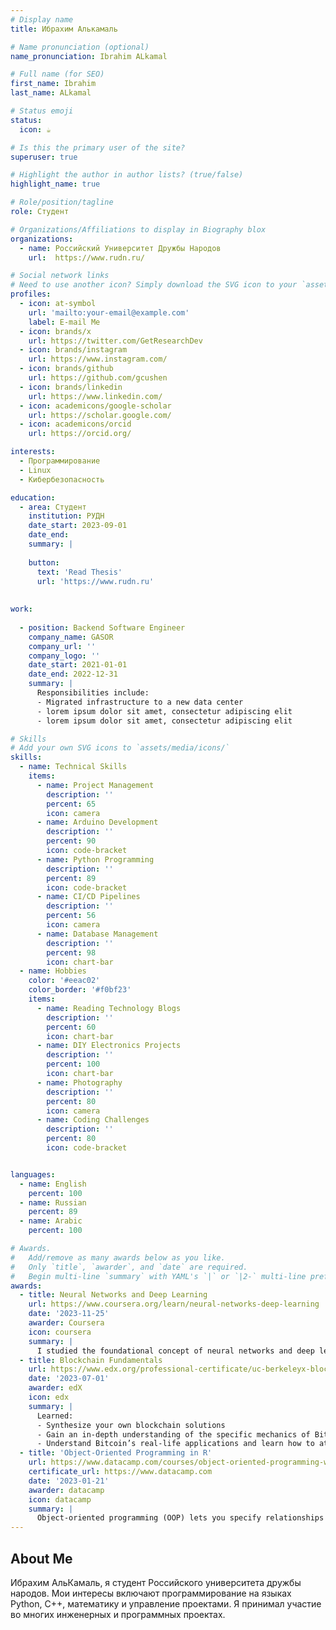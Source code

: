 ```yaml
---
# Display name
title: Ибрахим Алькамаль

# Name pronunciation (optional)
name_pronunciation: Ibrahim ALkamal

# Full name (for SEO)
first_name: Ibrahim
last_name: ALkamal

# Status emoji
status:
  icon: ☕️

# Is this the primary user of the site?
superuser: true

# Highlight the author in author lists? (true/false)
highlight_name: true

# Role/position/tagline
role: Студент

# Organizations/Affiliations to display in Biography blox
organizations:
  - name: Российский Университет Дружбы Народов
    url:  https://www.rudn.ru/

# Social network links
# Need to use another icon? Simply download the SVG icon to your `assets/media/icons/` folder.
profiles:
  - icon: at-symbol
    url: 'mailto:your-email@example.com'
    label: E-mail Me
  - icon: brands/x
    url: https://twitter.com/GetResearchDev
  - icon: brands/instagram
    url: https://www.instagram.com/
  - icon: brands/github
    url: https://github.com/gcushen
  - icon: brands/linkedin
    url: https://www.linkedin.com/
  - icon: academicons/google-scholar
    url: https://scholar.google.com/
  - icon: academicons/orcid
    url: https://orcid.org/

interests:
  - Программирование
  - Linux
  - Кибербезопасность

education:
  - area: Студент
    institution: РУДН
    date_start: 2023-09-01
    date_end: 
    summary: |
      
    button:
      text: 'Read Thesis'
      url: 'https://www.rudn.ru'
 
 
work:
 
  - position: Backend Software Engineer
    company_name: GASOR 
    company_url: ''
    company_logo: ''
    date_start: 2021-01-01
    date_end: 2022-12-31
    summary: |
      Responsibilities include:
      - Migrated infrastructure to a new data center
      - lorem ipsum dolor sit amet, consectetur adipiscing elit
      - lorem ipsum dolor sit amet, consectetur adipiscing elit

# Skills
# Add your own SVG icons to `assets/media/icons/`
skills:
  - name: Technical Skills
    items:
      - name: Project Management
        description: ''
        percent: 65
        icon: camera
      - name: Arduino Development
        description: ''
        percent: 90
        icon: code-bracket
      - name: Python Programming
        description: ''
        percent: 89
        icon: code-bracket
      - name: CI/CD Pipelines
        description: ''
        percent: 56
        icon: camera
      - name: Database Management
        description: ''
        percent: 98
        icon: chart-bar
  - name: Hobbies
    color: '#eeac02'
    color_border: '#f0bf23'
    items:
      - name: Reading Technology Blogs
        description: ''
        percent: 60
        icon: chart-bar
      - name: DIY Electronics Projects
        description: ''
        percent: 100
        icon: chart-bar
      - name: Photography
        description: ''
        percent: 80
        icon: camera
      - name: Coding Challenges
        description: ''
        percent: 80
        icon: code-bracket


languages:
  - name: English
    percent: 100
  - name: Russian
    percent: 89
  - name: Arabic
    percent: 100

# Awards.
#   Add/remove as many awards below as you like.
#   Only `title`, `awarder`, and `date` are required.
#   Begin multi-line `summary` with YAML's `|` or `|2-` multi-line prefix and indent 2 spaces below.
awards:
  - title: Neural Networks and Deep Learning
    url: https://www.coursera.org/learn/neural-networks-deep-learning
    date: '2023-11-25'
    awarder: Coursera
    icon: coursera
    summary: |
      I studied the foundational concept of neural networks and deep learning. By the end, I was familiar with the significant technological trends driving the rise of deep learning; build, train, and apply fully connected deep neural networks; implement efficient (vectorized) neural networks; identify key parameters in a neural network’s architecture; and apply deep learning to your own applications.
  - title: Blockchain Fundamentals
    url: https://www.edx.org/professional-certificate/uc-berkeleyx-blockchain-fundamentals
    date: '2023-07-01'
    awarder: edX
    icon: edx
    summary: |
      Learned:
      - Synthesize your own blockchain solutions
      - Gain an in-depth understanding of the specific mechanics of Bitcoin
      - Understand Bitcoin’s real-life applications and learn how to attack and destroy Bitcoin, Ethereum, smart contracts and Dapps, and alternatives to Bitcoin’s Proof-of-Work consensus algorithm
  - title: 'Object-Oriented Programming in R'
    url: https://www.datacamp.com/courses/object-oriented-programming-with-s3-and-r6-in-r
    certificate_url: https://www.datacamp.com
    date: '2023-01-21'
    awarder: datacamp
    icon: datacamp
    summary: |
      Object-oriented programming (OOP) lets you specify relationships between functions and the objects that they can act on, helping you manage complexity in your code. This is an intermediate level course, providing an introduction to OOP, using the S3 and R6 systems. S3 is a great day-to-day R programming tool that simplifies some of the functions that you write. R6 is especially useful for industry-specific analyses, working with web APIs, and building GUIs.
---
```


## About Me

Ибрахим АльКамаль, я студент Российского университета дружбы народов. Мои интересы включают программирование на языках Python, C++, математику и управление проектами. Я принимал участие во многих инженерных и программных проектах.

